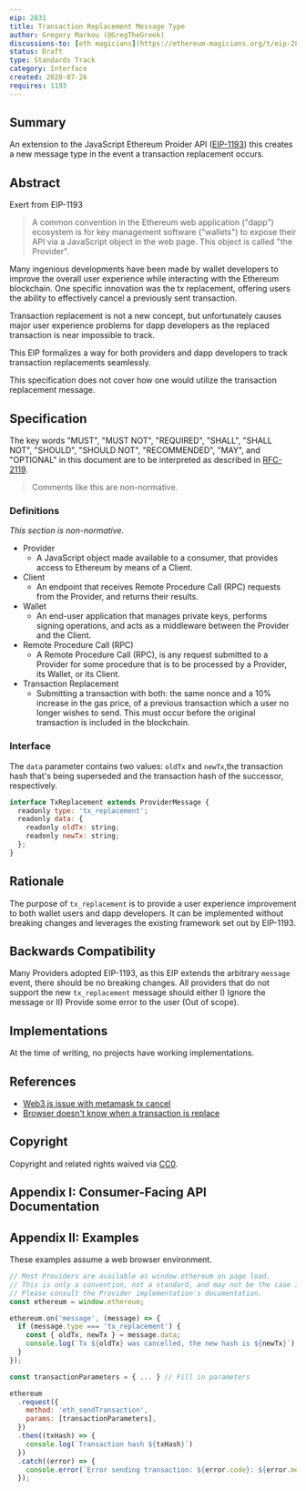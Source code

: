 ```yaml
---
eip: 2831
title: Transaction Replacement Message Type
author: Gregory Markou (@GregTheGreek)
discussions-to: [eth magicians](https://ethereum-magicians.org/t/eip-2831-transaction-replacement-message-type/4448)
status: Draft
type: Standards Track
category: Interface
created: 2020-07-26
requires: 1193
---
```


## Summary

An extension to the JavaScript Ethereum Proider API ([EIP-1193](https://eips.ethereum.org/EIPS/eip-1193)) this creates a new message type in the event a transaction replacement occurs.

## Abstract

Exert from EIP-1193
> A common convention in the Ethereum web application ("dapp") ecosystem is for key management software ("wallets") to expose their API via a JavaScript object in the web page.
This object is called "the Provider".

Many ingenious developments have been made by wallet developers to improve the overall user experience while interacting with the Ethereum blockchain. One specific innovation was the tx replacement, offering users the ability to effectively cancel a previously sent transaction.

Transaction replacement is not a new concept, but unfortunately causes major user experience problems for dapp developers as the replaced transaction is near impossible to track. 

This EIP formalizes a way for both providers and dapp developers to track transaction replacements seamlessly.

This specification does not cover how one would utilize the transaction replacement message.

## Specification

The key words "MUST", "MUST NOT", "REQUIRED", "SHALL", "SHALL NOT", "SHOULD", "SHOULD NOT", "RECOMMENDED", "MAY", and "OPTIONAL" in this document are to be interpreted as described in [RFC-2119](https://www.ietf.org/rfc/rfc2119.txt).

> Comments like this are non-normative.

### Definitions

_This section is non-normative._

- Provider
  - A JavaScript object made available to a consumer, that provides access to Ethereum by means of a Client.
- Client
  - An endpoint that receives Remote Procedure Call (RPC) requests from the Provider, and returns their results.
- Wallet
  - An end-user application that manages private keys, performs signing operations, and acts as a middleware between the Provider and the Client.
- Remote Procedure Call (RPC)
  - A Remote Procedure Call (RPC), is any request submitted to a Provider for some procedure that is to be processed by a Provider, its Wallet, or its Client.
- Transaction Replacement
  - Submitting a transaction with both: the same nonce and a 10% increase in the gas price, of a previous transaction which a user no longer wishes to send. This must occur before the original transaction is included in the blockchain.

### Interface

The `data` parameter contains two values: `oldTx` and `newTx`,the transaction hash that's being superseded and the transaction hash of the successor, respectively. 

```JavaScript
interface TxReplacement extends ProviderMessage {
  readonly type: 'tx_replacement';
  readonly data: {
    readonly oldTx: string;
    readonly newTx: string;
  };
}
```

## Rationale

The purpose of `tx_replacement` is to provide a user experience improvement to both wallet users and dapp developers. It can be implemented without breaking changes and leverages the existing framework set out by EIP-1193.

## Backwards Compatibility

Many Providers adopted EIP-1193, as this EIP extends the arbitrary `message` event, there should be no breaking changes. All providers that do not support the new `tx_replacement` message should either I) Ignore the message or II) Provide some error to the user (Out of scope).

## Implementations

At the time of writing, no projects have working implementations.

## References

- [Web3.js issue with metamask tx cancel](https://github.com/ethereum/web3.js/issues/3585)
- [Browser doesn't know when a transaction is replace](https://github.com/MetaMask/metamask-extension/issues/3347)

## Copyright

Copyright and related rights waived via [CC0](https://creativecommons.org/publicdomain/zero/1.0/).

## Appendix I: Consumer-Facing API Documentation


## Appendix II: Examples

These examples assume a web browser environment.

```javascript
// Most Providers are available as window.ethereum on page load.
// This is only a convention, not a standard, and may not be the case in practice.
// Please consult the Provider implementation's documentation.
const ethereum = window.ethereum;

ethereum.on('message', (message) => {
  if (message.type === 'tx_replacement') {
    const { oldTx, newTx } = message.data;
    console.log(`Tx ${oldTx} was cancelled, the new hash is ${newTx}`)
  }
});

const transactionParameters = { ... } // Fill in parameters

ethereum
  .request({ 
    method: 'eth_sendTransaction',
    params: [transactionParameters],
  })
  .then((txHash) => {
    console.log(`Transaction hash ${txHash}`)
  })
  .catch((error) => {
    console.error(`Error sending transaction: ${error.code}: ${error.message}`);
  });

```
